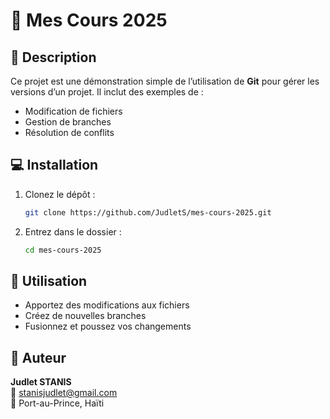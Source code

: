 # 📘 Mes Cours 2025

## 📝 Description
Ce projet est une démonstration simple de l’utilisation de **Git** pour gérer les versions d’un projet.
Il inclut des exemples de :
- Modification de fichiers
- Gestion de branches
- Résolution de conflits

## 💻 Installation
1. Clonez le dépôt :
   ```bash
   git clone https://github.com/JudletS/mes-cours-2025.git
   ```

2. Entrez dans le dossier :
   ```bash
   cd mes-cours-2025
   ```

## 🚀 Utilisation
- Apportez des modifications aux fichiers
- Créez de nouvelles branches
- Fusionnez et poussez vos changements

## 👤 Auteur
**Judlet STANIS**  
📧 stanisjudlet@gmail.com  
📍 Port-au-Prince, Haïti
